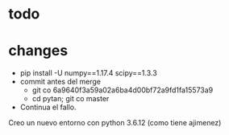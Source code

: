 # todo

# changes

- pip install -U numpy==1.17.4 scipy==1.3.3
- commit antes del merge
    - git co 6a9640f3a59a02a6ba4d00bf72a9fd1fa15573a9
    - cd pytan; git co master
- Continua el fallo.

Creo un nuevo entorno con python 3.6.12 (como tiene ajimenez)

